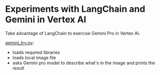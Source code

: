 # Experiments with LangChain and Gemini in Vertex AI

Take advantage of LangChain to exercise Gemini Pro in Vertex AI.

[gemini_try.py](https://github.com/ryanmark1867/gemini_vertex_ai_langchain/blob/master/gemini_try.py):
- loads required libraries
- loads local image file
- asks Gemini pro model to describe what's in the image and prints the result


